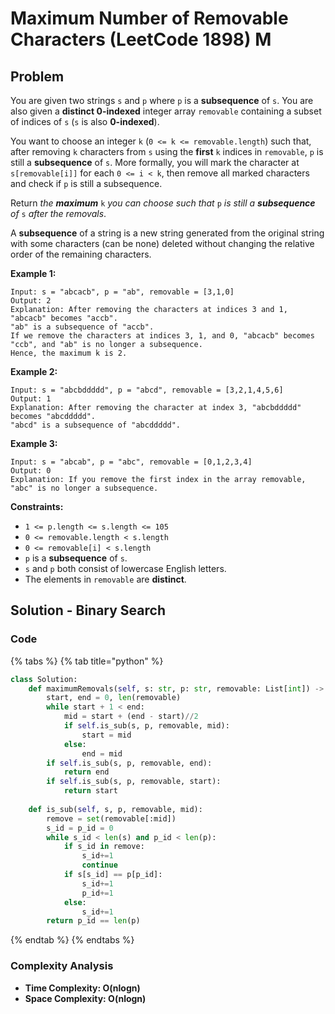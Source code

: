 # Maximum Number of Removable Characters \(LeetCode 1898\) M

## Problem

You are given two strings `s` and `p` where `p` is a **subsequence** of `s`. You are also given a **distinct 0-indexed** integer array `removable` containing a subset of indices of `s` \(`s` is also **0-indexed**\).

You want to choose an integer `k` \(`0 <= k <= removable.length`\) such that, after removing `k` characters from `s` using the **first** `k` indices in `removable`, `p` is still a **subsequence** of `s`. More formally, you will mark the character at `s[removable[i]]` for each `0 <= i < k`, then remove all marked characters and check if `p` is still a subsequence.

Return _the **maximum**_ `k` _you can choose such that_ `p` _is still a **subsequence** of_ `s` _after the removals_.

A **subsequence** of a string is a new string generated from the original string with some characters \(can be none\) deleted without changing the relative order of the remaining characters.

**Example 1:**

```text
Input: s = "abcacb", p = "ab", removable = [3,1,0]
Output: 2
Explanation: After removing the characters at indices 3 and 1, "abcacb" becomes "accb".
"ab" is a subsequence of "accb".
If we remove the characters at indices 3, 1, and 0, "abcacb" becomes "ccb", and "ab" is no longer a subsequence.
Hence, the maximum k is 2.
```

**Example 2:**

```text
Input: s = "abcbddddd", p = "abcd", removable = [3,2,1,4,5,6]
Output: 1
Explanation: After removing the character at index 3, "abcbddddd" becomes "abcddddd".
"abcd" is a subsequence of "abcddddd".
```

**Example 3:**

```text
Input: s = "abcab", p = "abc", removable = [0,1,2,3,4]
Output: 0
Explanation: If you remove the first index in the array removable, "abc" is no longer a subsequence.
```

**Constraints:**

* `1 <= p.length <= s.length <= 105`
* `0 <= removable.length < s.length`
* `0 <= removable[i] < s.length`
* `p` is a **subsequence** of `s`.
* `s` and `p` both consist of lowercase English letters.
* The elements in `removable` are **distinct**.

## Solution - Binary Search

### Code

{% tabs %}
{% tab title="python" %}
```python
class Solution:
    def maximumRemovals(self, s: str, p: str, removable: List[int]) -> int:
        start, end = 0, len(removable)
        while start + 1 < end:
            mid = start + (end - start)//2
            if self.is_sub(s, p, removable, mid):
                start = mid
            else:
                end = mid
        if self.is_sub(s, p, removable, end):
            return end
        if self.is_sub(s, p, removable, start):
            return start
    
    def is_sub(self, s, p, removable, mid):
        remove = set(removable[:mid])
        s_id = p_id = 0
        while s_id < len(s) and p_id < len(p):
            if s_id in remove:
                s_id+=1
                continue
            if s[s_id] == p[p_id]:
                s_id+=1
                p_id+=1
            else:
                s_id+=1
        return p_id == len(p)
```
{% endtab %}
{% endtabs %}

### Complexity Analysis

* **Time Complexity: O\(nlogn\)**
* **Space Complexity: O\(nlogn\)**

